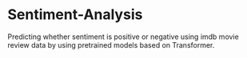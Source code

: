 # Sentiment-Analysis
Predicting whether sentiment is positive or negative using imdb movie review data by using pretrained models based on Transformer.
